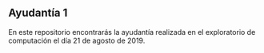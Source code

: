 ## Ayudantía 1

En este repositorio encontrarás la ayudantía realizada en el exploratorio de computación el día 21 de agosto de 2019.
